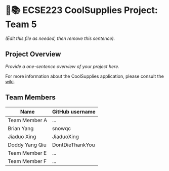 # :triangular_ruler::books: ECSE223 CoolSupplies Project: Team 5

_(Edit this file as needed, then remove this sentence)._

## Project Overview

_Provide a one-sentence overview of your project here._

For more information about the CoolSupplies application, please consult the [wiki](../../wiki).

## Team Members

| Name           | GitHub username |
|----------------|-----------------|
| Team Member A  | ...             |
| Brian Yang     | snowqc          |
| Jiaduo Xing    | JiaduoXing      |
| Doddy Yang Qiu | DontDieThankYou |
| Team Member E  | ...             |
| Team Member F  | ...             |
